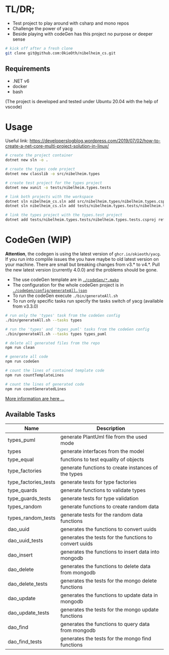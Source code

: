 # TL/DR;

* Test project to play around with csharp and mono repos
* Challenge the power of yacg
* Beside playing with codeGen has this project no purpose or deeper sense

```bash
# kick off after a fresh clone
git clone git@github.com:OkieOth/nibelheim_cs.git
```

## Requirements
* .NET v6
* docker
* bash

(The project is developed and tested under Ubuntu 20.04 with the help of vscode)


# Usage
Useful link: https://developerslogblog.wordpress.com/2019/07/02/how-to-create-a-net-core-multi-project-solution-in-linux/
```bash
# create the project container
dotnet new sln -o .

# create the types code project
dotnet new classlib -o src/nibelheim.types

# create test project for the types project
dotnet new xunit -o tests/nibelheim.types.tests

# link both projects with the workspace
dotnet sln nibelheim_cs.sln add src/nibelheim.types/nibelheim.types.csproj
dotnet sln nibelheim_cs.sln add tests/nibelheim.types.tests/nibelheim.types.tests.csproj

# link the types project with the types.test project
dotnet add tests/nibelheim.types.tests/nibelheim.types.tests.csproj reference src/nibelheim.types/nibelheim.types.csproj
```

# CodeGen (WIP)
**Attention**, the codegen is using the latest version of `ghcr.io/okieoth/yacg`.
If you run into complile issues the you have maybe to old latest version on your
machine. There are small but breaking changes from v3.* to v4.*.
Pull the new latest version (currently 4.0.0) and the problems should be gone.

* The use codeGen template are in [`./codeGen/*.mako`](codeGen)
* The configuration for the whole codeGen project is in [`./codeGen/config/generateAll.json`](codeGen/config/generateAll.json)
* To run the codeGen execute `./bin/generateAll.sh`
* To run only specific tasks run specify the tasks switch of yacg (available from v3.3.0)

```bash
# run only the 'types' task from the codeGen config
./bin/generateAll.sh --tasks types

# run the 'types' and 'types_puml' tasks from the codeGen config
./bin/generateAll.sh --tasks types types_puml

# delete all generated files from the repo
npm run clean

# generate all code
npm run codeGen

# count the lines of contained template code
npm run countTemplateLines

# count the lines of generated code
npm run countGeneratedLines
```

[More information are here ...](docs/codegen.md)

## Available Tasks

| Name                 | Description                                            |
| -------------------- | ------------------------------------------------------ |
| types_puml           | generate PlantUml file from the used mode              |
| types                | generate interfaces from the model                     |
| type_equal           | functions to test equality of objects                  |
| type_factories       | generate functions to create instances of the types    |
| type_factories_tests | generate tests for type factories                      |
| type_quards          | generate functions to validate types                   |
| type_guards_tests    | generate tests for type validation                     |
| types_random         | generate functions to create random data               |
| types_random_tests   | generate tests for the random data functions           |
| dao_uuid             | generates the functions to convert uuids               |
| dao_uuid_tests       | generates the tests for the functions to convert uuids |
| dao_insert           | generates the functions to insert data into mongodb    |
| dao_delete           | generates the functions to delete data from mongodb    |
| dao_delete_tests     | generates the tests for the mongo delete functions     |
| dao_update           | generates the functions to update data in mongodb      |
| dao_update_tests     | generates the tests for the mongo update functions     |
| dao_find             | generates the functions to query data from  mongodb    |
| dao_find_tests       | generates the tests for the mongo find functions       |
